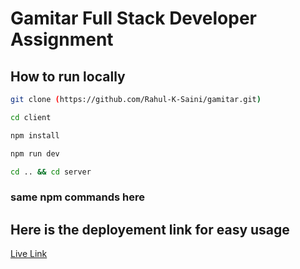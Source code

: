 # Gamitar Full Stack Developer Assignment 
## How to run locally

``` bash
git clone (https://github.com/Rahul-K-Saini/gamitar.git)
```
``` bash
cd client
```
``` bash
npm install
```
``` bash
npm run dev 
```
``` bash
cd .. && cd server
```
### same npm commands here 

## Here is the deployement link for easy usage
[Live Link](https://gamitar-eight.vercel.app)

